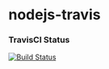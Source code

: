 # nodejs-travis
### TravisCI Status
[![Build Status](https://travis-ci.com/mhmdksh/apache-docker.svg?branch=main)](https://travis-ci.com/mhmdksh/nodejs-travis)
